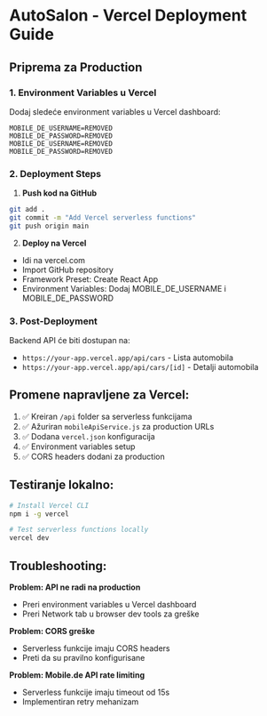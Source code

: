 # AutoSalon - Vercel Deployment Guide

## Priprema za Production

### 1. Environment Variables u Vercel
Dodaj sledeće environment variables u Vercel dashboard:

```
MOBILE_DE_USERNAME=REMOVED
MOBILE_DE_PASSWORD=REMOVED
MOBILE_DE_USERNAME=REMOVED
MOBILE_DE_PASSWORD=REMOVED
```

### 2. Deployment Steps

1. **Push kod na GitHub**
```bash
git add .
git commit -m "Add Vercel serverless functions"
git push origin main
```

2. **Deploy na Vercel**
- Idi na vercel.com
- Import GitHub repository
- Framework Preset: Create React App
- Environment Variables: Dodaj MOBILE_DE_USERNAME i MOBILE_DE_PASSWORD

### 3. Post-Deployment
Backend API će biti dostupan na:
- `https://your-app.vercel.app/api/cars` - Lista automobila
- `https://your-app.vercel.app/api/cars/[id]` - Detalji automobila

## Promene napravljene za Vercel:

1. ✅ Kreiran `/api` folder sa serverless funkcijama
2. ✅ Ažuriran `mobileApiService.js` za production URLs
3. ✅ Dodana `vercel.json` konfiguracija
4. ✅ Environment variables setup
5. ✅ CORS headers dodani za production

## Testiranje lokalno:
```bash
# Install Vercel CLI
npm i -g vercel

# Test serverless functions locally
vercel dev
```

## Troubleshooting:

**Problem: API ne radi na production**
- Preri environment variables u Vercel dashboard
- Preri Network tab u browser dev tools za greške

**Problem: CORS greške**
- Serverless funkcije imaju CORS headers
- Preti da su pravilno konfigurisane

**Problem: Mobile.de API rate limiting**
- Serverless funkcije imaju timeout od 15s
- Implementiran retry mehanizam
